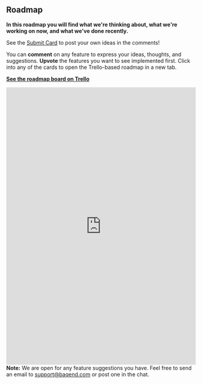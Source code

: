 ## Roadmap

**In this roadmap you will find what we're thinking about, what we're working on now, and what we've done recently.**

See the [Submit Card](https://trello.com/c/byxqgvYz) to post your own ideas in the comments!

You can **comment** on any feature to express your ideas, thoughts, and suggestions.
**Upvote** the features you want to see implemented first.
Click into any of the cards to open the Trello-based roadmap in a new tab.

<a target="_blank" href="https://trello.com/b/wxGo2plv"><b>See the roadmap board on Trello</b></a>

<div style="overflow-x: auto; -webkit-overflow-scrolling:touch;">
  <iframe src="https://trello.com/b/wxGo2plv.html" style="width:100%; height: 735px; border: 0;"></iframe>
</div>


<div class="note"><strong>Note:</strong> We are open for any feature suggestions you have. Feel free to send an email to <a href="mailto:support@baqend.com">support@baqend.com</a> or post one in the chat.</div>

